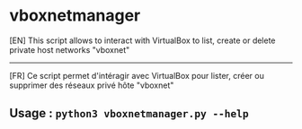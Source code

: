 # vboxnetmanager

[EN] This script allows to interact with VirtualBox to list, create or delete private host networks "vboxnet" 

---

[FR] Ce script permet d'intéragir avec VirtualBox pour lister, créer ou supprimer des réseaux privé hôte "vboxnet"

## Usage : `python3 vboxnetmanager.py --help`
